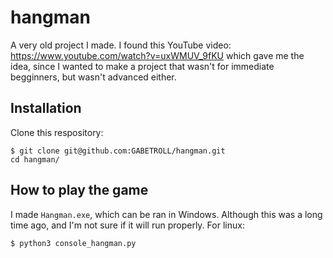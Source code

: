 # hangman
A very old project I made. I found this YouTube video: https://www.youtube.com/watch?v=uxWMUV_9fKU which gave me the idea, since I wanted to make a project that wasn't for immediate begginners, but wasn't advanced either.
## Installation
Clone this respository:
```
$ git clone git@github.com:GABETROLL/hangman.git
cd hangman/
```
## How to play the game
I made ``Hangman.exe``, which can be ran in Windows. Although this was a long time ago, and I'm not sure if it will run properly.
For linux:
```
$ python3 console_hangman.py
```
